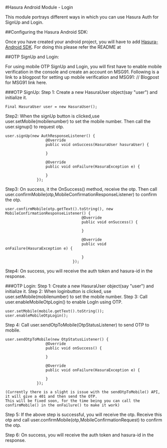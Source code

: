 #Hasura Android Module - Login

This module portrays different ways in which you can use Hasura Auth for SignUp and Login.

##Configuring the Hasura Android SDK:

Once you have created your android project, you will have to add [Hasura-Android SDK](https://github.com/hasura/android-sdk). 
For doing this please refer the README at 

##OTP SignUp and Login:

For using mobile OTP SignUp and Login, you will first have to enable mobile verification in the console and create an account on MSG91.
Following is a link to a blogpost for setting up mobile verification and MSG91:
// Blogpost for MSG91 link here.

###OTP SignUp:
Step 1: 
  Create a new HasuraUser object(say "user") and initialize it.
  ```
  Final HasuraUser user = new HasuraUser();
  
  ```
  
Step2: 
  When the signUp button is clicked,use
  user.setMobile(mobilenumber) to set the mobile number.
  Then call the user.signup() to request otp.
  
  ```
  user.signUp(new AuthResponseListener() {
                    @Override
                    public void onSuccess(HasuraUser hasuraUser) {
                        
                    }

                    @Override
                    public void onFailure(HasuraException e) {
                        
                    }
                });
  
  ```
Step3:
  On success, it the OnSuccess() method, receive the otp.
  Then call user.confirmMobile(otp,MobileConfirmationResponseListener) to confirm the otp.
  
  ```
  user.confirmMobile(otp.getText().toString(), new MobileConfirmationResponseListener() {
                                    @Override
                                    public void onSuccess() {
                                        
                                    }

                                    @Override
                                    public void onFailure(HasuraException e) {
                                    
                                    }
                                });
  
  ```
Step4:
  On success, you will receive the auth token and hasura-id in the response.
  
###OTP Login:
Step 1:
  Create a new HasuraUser object(say "user") and initialize it.
Step 2:
  When loginbutton is clicked, use
  user.setMobile(mobilenumber) to set the mobile number.
Step 3:
  Call user.enableMobileOtpLogin() to enable LogIn using OTP.
  
  ```
  user.setMobile(mobile.getText().toString());
  user.enableMobileOtpLogin();
  
  ```
  
Step 4:
  Call user.sendOtpToMobile(OtpStatusListener) to send OTP to mobile.
  
  ```
  user.sendOtpToMobile(new OtpStatusListener() {
                    @Override
                    public void onSuccess() {

                    }

                    @Override
                    public void onFailure(HasuraException e) {
                        
                    }
                });
  
  ```
    (Currently there is a slight is issue with the sendOtpToMobile() API, it will give a 401 and then send the OTP.
    This will be fixed soon, for the time being you can call the confirmMobile() in the onFailure() to make it work) 
    
Step 5:
  If the above step is successful, you will receive the otp.
  Receive this otp and call user.confirmMobile(otp,MobileConfirmationRequest) to confirm the otp.
  
Step 6:
  On success, you will receive the auth token and hasura-id in the response.

